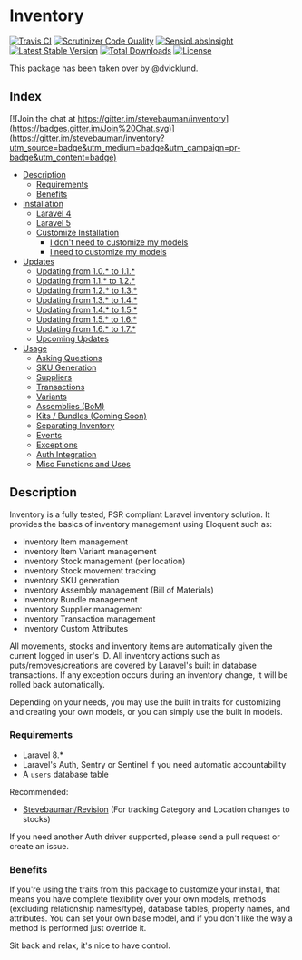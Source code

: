 # Inventory

[![Travis CI](https://img.shields.io/travis/stevebauman/inventory/v1.7.5.svg?style=flat-square)](https://travis-ci.org/stevebauman/inventory)
[![Scrutinizer Code Quality](https://img.shields.io/scrutinizer/g/stevebauman/inventory.svg?style=flat-square)](https://scrutinizer-ci.com/g/stevebauman/inventory/?branch=master)
[![SensioLabsInsight](https://img.shields.io/sensiolabs/i/69e0abf0-cd74-4d4d-b40c-e943c4a7eea9.svg?style=flat-square)](https://insight.sensiolabs.com/projects/69e0abf0-cd74-4d4d-b40c-e943c4a7eea9)
[![Latest Stable Version](https://img.shields.io/packagist/v/stevebauman/inventory.svg?style=flat-square)](https://packagist.org/packages/stevebauman/inventory)
[![Total Downloads](https://img.shields.io/packagist/dt/stevebauman/inventory.svg?style=flat-square)](https://packagist.org/packages/stevebauman/inventory)
[![License](https://img.shields.io/packagist/l/stevebauman/inventory.svg?style=flat-square)](https://packagist.org/packages/stevebauman/inventory)

This package has been taken over by @dvicklund.

## Index

[![Join the chat at https://gitter.im/stevebauman/inventory](https://badges.gitter.im/Join%20Chat.svg)](https://gitter.im/stevebauman/inventory?utm_source=badge&utm_medium=badge&utm_campaign=pr-badge&utm_content=badge)

<ul>
    <li>
        <a href="#description">Description</a>
        <ul>
            <li><a href="#requirements">Requirements</a></li>
            <li><a href="#benefits">Benefits</a></li>
        </ul>
    </li>
    <li>
        <a href="docs/INSTALLATION.md">Installation</a>
        <ul>
            <li><a href="docs/INSTALLATION.md#installation-laravel-4">Laravel 4</a></li>
            <li><a href="docs/INSTALLATION.md#installation-laravel-5">Laravel 5</a></li>
            <li>
                <a href="docs/INSTALLATION.md#customize-installation">Customize Installation</a>
                <ul>
                    <li><a href="docs/INSTALLATION.md#i-dont-need-to-customize-my-models">I don't need to customize my models</a></li>
                    <li><a href="docs/INSTALLATION.md#i-want-to-customize-my-models">I need to customize my models</a></li>
                </ul>
            </li>
        </ul>
    </li>
    <li>
        <a href="docs/UPDATES.md">Updates</a>
        <ul>
            <li><a href="docs/UPDATES.md#updating-from-10-to-11">Updating from 1.0.* to 1.1.*</a></li>
            <li><a href="docs/UPDATES.md#updating-from-11-to-12">Updating from 1.1.* to 1.2.*</a></li>
            <li><a href="docs/UPDATES.md#updating-from-12-to-13">Updating from 1.2.* to 1.3.*</a></li>
            <li><a href="docs/UPDATES.md#updating-from-13-to-14">Updating from 1.3.* to 1.4.*</a></li>
            <li><a href="docs/UPDATES.md#updating-from-14-to-15">Updating from 1.4.* to 1.5.*</a></li>
            <li><a href="docs/UPDATES.md#updating-from-15-to-16">Updating from 1.5.* to 1.6.*</a></li>
            <li><a href="docs/UPDATES.md#updating-from-16-to-17">Updating from 1.6.* to 1.7.*</a></li>
            <li><a href="docs/UPDATES.md#upcoming-updates">Upcoming Updates</a></li>
        </ul>
    </li>
    <li>
        <a href="docs/USAGE.md">Usage</a>
        <ul>
            <li><a href="docs/USAGE.md#asking-questions">Asking Questions</a></li>
            <li><a href="docs/USAGE.md#sku-generation">SKU Generation</a></li>
            <li><a href="docs/USAGE.md#suppliers">Suppliers</a></li>
            <li><a href="docs/TRANSACTIONS.md">Transactions</a></li>
            <li><a href="docs/VARIANTS.md">Variants</a></li>
            <li><a href="docs/ASSEMBLIES.md">Assemblies (BoM)</a></li>
            <li><a href="docs/KITS.md">Kits / Bundles (Coming Soon)</a></li>
            <li><a href="docs/SEPARATING-INVENTORY.md">Separating Inventory</a></li>
            <li><a href="docs/EVENTS.md">Events</a></li>
            <li><a href="docs/USAGE.md#exceptions">Exceptions</a></li>
            <li><a href="docs/USAGE.md#auth-integration">Auth Integration</a></li>
            <li><a href="docs/USAGE.md#misc-functions-and-uses">Misc Functions and Uses</a></li>
        </ul>
    </li>
</ul>

## Description

Inventory is a fully tested, PSR compliant Laravel inventory solution. It provides the basics of inventory management using Eloquent such as:

- Inventory Item management
- Inventory Item Variant management
- Inventory Stock management (per location)
- Inventory Stock movement tracking
- Inventory SKU generation
- Inventory Assembly management (Bill of Materials)
- Inventory Bundle management
- Inventory Supplier management
- Inventory Transaction management
- Inventory Custom Attributes

All movements, stocks and inventory items are automatically given the current logged in user's ID. All inventory actions
such as puts/removes/creations are covered by Laravel's built in database transactions. If any exception occurs
during an inventory change, it will be rolled back automatically.

Depending on your needs, you may use the built in traits for customizing and creating your own models, or
you can simply use the built in models.

### Requirements

- Laravel 8.*
- Laravel's Auth, Sentry or Sentinel if you need automatic accountability
- A `users` database table

Recommended:

- [Stevebauman/Revision](http://www.github.com/stevebauman/revision) (For tracking Category and Location changes to stocks)

If you need another Auth driver supported, please send a pull request or create an issue.

### Benefits

If you're using the traits from this package to customize your install, that means you have complete flexibility over your own
models, methods (excluding relationship names/type), database tables, property names, and attributes. You can set your
own base model, and if you don't like the way a method is performed just override it.

Sit back and relax, it's nice to have control.
